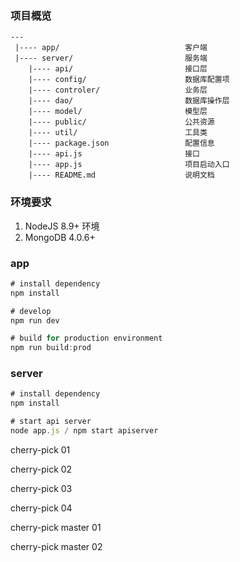 ### 项目概览

```
---
 |---- app/                            客户端            
 |---- server/                         服务端     
    |---- api/                         接口层           
    |---- config/                      数据库配置项            
    |---- controler/                   业务层        
    |---- dao/                         数据库操作层        
    |---- model/                       模型层      
    |---- public/                      公共资源     
    |---- util/                        工具类       
    |---- package.json                 配置信息            
    |---- api.js                       接口     
    |---- app.js                       项目启动入口          
    |---- README.md                    说明文档     
```

### 环境要求

1. NodeJS 8.9+ 环境
2. MongoDB 4.0.6+


### app
```js
# install dependency
npm install

# develop
npm run dev

# build for production environment
npm run build:prod
```

### server
```js
# install dependency
npm install

# start api server
node app.js / npm start apiserver
```

cherry-pick 01

cherry-pick 02

cherry-pick 03

cherry-pick 04

cherry-pick master 01

cherry-pick master 02

